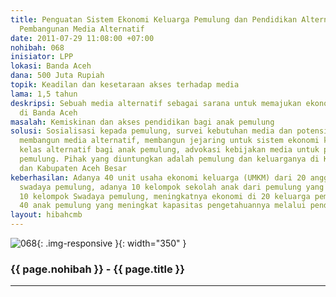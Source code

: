 ```yaml
---
title: Penguatan Sistem Ekonomi Keluarga Pemulung dan Pendidikan Alternatif melalui
  Pembangunan Media Alternatif
date: 2011-07-29 11:08:00 +07:00
nohibah: 068
inisiator: LPP
lokasi: Banda Aceh
dana: 500 Juta Rupiah
topik: Keadilan dan kesetaraan akses terhadap media
lama: 1,5 tahun
deskripsi: Sebuah media alternatif sebagai sarana untuk memajukan ekonomi pemulung
  di Banda Aceh
masalah: Kemiskinan dan akses pendidikan bagi anak pemulung
solusi: Sosialisasi kepada pemulung, survei kebutuhan media dan potensi ekonomi alternatif,
  membangun media alternatif, membangun jejaring untuk sistem ekonomi keluarga, membangun
  kelas alternatif bagi anak pemulung, advokasi kebijakan media untuk pemenuhan hak
  pemulung. Pihak yang diuntungkan adalah pemulung dan keluarganya di Kota Banda Aceh
  dan Kabupaten Aceh Besar
keberhasilan: Adanya 40 unit usaha ekonomi keluarga (UMKM) dari 20 anggota kelompok
  swadaya pemulung, adanya 10 kelompok sekolah anak dari pemulung yang terbangun di
  10 kelompok Swadaya pemulung, meningkatnya ekonomi di 20 keluarga pemulung, adanya
  40 anak pemulung yang meningkat kapasitas pengetahuannya melalui pendidikan alternatif
layout: hibahcmb
---
```


![068](/static/img/hibahcmb/068.png){: .img-responsive }{: width="350" }

### {{ page.nohibah }} - {{ page.title }}

---
